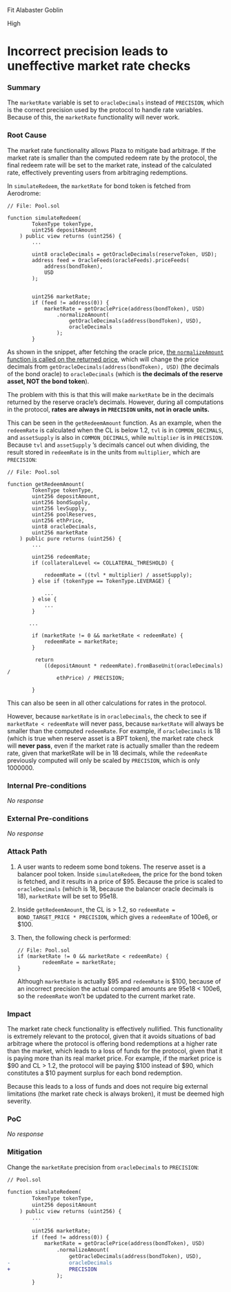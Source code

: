 Fit Alabaster Goblin

High

# Incorrect precision leads to uneffective market rate checks

### Summary

The `marketRate` variable is set to `oracleDecimals` instead of `PRECISION`, which is the correct precision used by the protocol to handle rate variables. Because of this, the `marketRate` functionality will never work.

### Root Cause

The market rate functionality allows Plaza to mitigate bad arbitrage. If the market rate is smaller than the computed redeem rate by the protocol, the final redeem rate will be set to the market rate, instead of the calculated rate, effectively preventing users from arbitraging redemptions.

In `simulateRedeem`, the `marketRate` for bond token is fetched from Aerodrome:

```solidity
// File: Pool.sol

function simulateRedeem(
        TokenType tokenType,
        uint256 depositAmount
    ) public view returns (uint256) {
        ...

        uint8 oracleDecimals = getOracleDecimals(reserveToken, USD);
        address feed = OracleFeeds(oracleFeeds).priceFeeds(
            address(bondToken),
            USD
        );

        
        uint256 marketRate;
        if (feed != address(0)) {
            marketRate = getOraclePrice(address(bondToken), USD)
                .normalizeAmount(
                    getOracleDecimals(address(bondToken), USD),
                    oracleDecimals 
                );
        }
```

As shown in the snippet, after fetching the oracle price, [the `normalizeAmount` function is called on the returned price](https://github.com/sherlock-audit/2024-12-plaza-finance/blob/main/plaza-evm/src/Pool.sol#L449), which will change the price decimals from `getOracleDecimals(address(bondToken), USD)` (the decimals of the bond oracle) to `oracleDecimals` (which is **the decimals of the reserve asset, NOT the bond token**).

The problem with this is that this will make `marketRate` be in the decimals returned by the reserve oracle’s decimals. However, during all computations in the protocol, **rates are always in `PRECISION` units, not in oracle units.** 

This can be seen in the `getRedeemAmount` function. As an example, when the `redeemRate` is calculated when the CL is below 1.2, `tvl` is in `COMMON_DECIMALS`, and `assetSupply` is also in `COMMON_DECIMALS`, while `multiplier` is in `PRECISION`. Because `tvl` and `assetSupply` ’s decimals cancel out when dividing, the result stored in `redeemRate` is in the units from `multiplier`, which are `PRECISION`:

```solidity
// File: Pool.sol

function getRedeemAmount(
        TokenType tokenType,
        uint256 depositAmount,
        uint256 bondSupply,
        uint256 levSupply,
        uint256 poolReserves,
        uint256 ethPrice,
        uint8 oracleDecimals,
        uint256 marketRate
    ) public pure returns (uint256) {
        ...

        uint256 redeemRate;
        if (collateralLevel <= COLLATERAL_THRESHOLD) {
            
            redeemRate = ((tvl * multiplier) / assetSupply); 
        } else if (tokenType == TokenType.LEVERAGE) {
            
            ...
        } else {
            ...
        }

       ...

        if (marketRate != 0 && marketRate < redeemRate) {
            redeemRate = marketRate;
        }
        
         return
            ((depositAmount * redeemRate).fromBaseUnit(oracleDecimals) /
                ethPrice) / PRECISION;
                
		}
```

This can also be seen in all other calculations for rates in the protocol.

However, because `marketRate` is in `oracleDecimals`, the check to see if `marketRate < redeemRate` will never pass, because `marketRate` will always be smaller than the computed `redeemRate`. For example, if `oracleDecimals` is 18 (which is true when reserve asset is a BPT token), the market rate check will **never pass**, even if the market rate is actually smaller than the redeem rate, given that marketRate will be in 18 decimals, while the `redeemRate` previously computed will only be scaled by `PRECISION`, which is only 1000000.

### Internal Pre-conditions

_No response_

### External Pre-conditions

_No response_

### Attack Path

1. A user wants to redeem some bond tokens. The reserve asset is a balancer pool token. Inside `simulateRedeem`, the price for the bond token is fetched, and it results in a price of $95. Because the price is scaled to `oracleDecimals` (which is 18, because the balancer oracle decimals is 18), `marketRate` will be set to 95e18.
2. Inside `getRedeemAmount`, the CL is > 1.2, so `redeemRate = BOND_TARGET_PRICE * PRECISION`, which gives a `redeemRate` of 100e6, or $100.
3. Then, the following check is performed:
    
    ```solidity
    // File: Pool.sol
    if (marketRate != 0 && marketRate < redeemRate) {
    		redeemRate = marketRate;
    }
    ```
    
    Although `marketRate` is actually $95 and `redeemRate` is $100, because of an incorrect precision the actual compared amounts are 95e18 < 100e6, so the `redeemRate` won’t be updated to the current market rate.

### Impact

The market rate check functionality is effectively nullified. This functionality is extremely relevant to the protocol, given that it avoids situations of bad arbitrage where the protocol is offering bond redemptions at a higher rate than the market, which leads to a loss of funds for the protocol, given that it is paying more than its real market price. For example, if the market price is $90 and CL > 1.2, the protocol will be paying $100 instead of $90, which constitutes a $10 payment surplus for each bond redemption.

Because this leads to a loss of funds and does not require big external limitations (the market rate check is always broken), it must be deemed high severity.

### PoC

_No response_

### Mitigation

Change the `marketRate` precision from `oracleDecimals` to `PRECISION`:

```diff
// Pool.sol

function simulateRedeem(
        TokenType tokenType,
        uint256 depositAmount
    ) public view returns (uint256) {
        ...
       
        uint256 marketRate;
        if (feed != address(0)) {
            marketRate = getOraclePrice(address(bondToken), USD)
                .normalizeAmount(
                    getOracleDecimals(address(bondToken), USD),
-                   oracleDecimals 
+                   PRECISION 
                );
        }
```